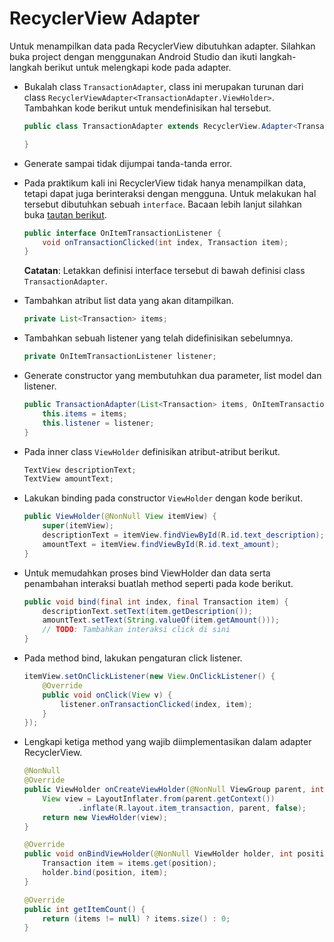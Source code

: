 # RecyclerView Adapter

Untuk menampilkan data pada RecyclerView dibutuhkan adapter. Silahkan buka
project dengan menggunakan Android Studio dan ikuti langkah-langkah berikut
untuk melengkapi kode pada adapter.

- Bukalah class `TransactionAdapter`, class ini merupakan turunan dari class
 `RecyclerViewAdapter<TransactionAdapter.ViewHolder>`. Tambahkan kode berikut
 untuk mendefinisikan hal tersebut.

  ```java
  public class TransactionAdapter extends RecyclerView.Adapter<TransactionAdapter.ViewHolder> {

  }
  ```

- Generate sampai tidak dijumpai tanda-tanda error.

- Pada praktikum kali ini RecyclerView tidak hanya menampilkan data, tetapi
 dapat juga berinteraksi dengan mengguna. Untuk melakukan hal tersebut
 dibutuhkan sebuah `interface`. Bacaan lebih lanjut silahkan buka [tautan
 berikut](https://antonioleiva.com/recyclerview-listener/).

  ```java
  public interface OnItemTransactionListener {
      void onTransactionClicked(int index, Transaction item);
  }
  ```

  **Catatan**: Letakkan definisi interface tersebut di bawah definisi class
  `TransactionAdapter`.

- Tambahkan atribut list data yang akan ditampilkan.

  ```java
  private List<Transaction> items;
  ```

- Tambahkan sebuah listener yang telah didefinisikan sebelumnya.

  ```java
  private OnItemTransactionListener listener;
  ```

- Generate constructor yang membutuhkan dua parameter, list model dan listener.

  ```java
  public TransactionAdapter(List<Transaction> items, OnItemTransactionListener listener) {
      this.items = items;
      this.listener = listener;
  }
  ```

- Pada inner class `ViewHolder` definisikan atribut-atribut berikut.

  ```java
  TextView descriptionText;
  TextView amountText;
  ```

- Lakukan binding pada constructor `ViewHolder` dengan kode berikut.

  ```java
  public ViewHolder(@NonNull View itemView) {
      super(itemView);
      descriptionText = itemView.findViewById(R.id.text_description);
      amountText = itemView.findViewById(R.id.text_amount);
  }
  ```

- Untuk memudahkan proses bind ViewHolder dan data serta penambahan interaksi
 buatlah method seperti pada kode berikut.

  ```java
  public void bind(final int index, final Transaction item) {
      descriptionText.setText(item.getDescription());
      amountText.setText(String.valueOf(item.getAmount()));
      // TODO: Tambahkan interaksi click di sini
  }
  ```

- Pada method bind, lakukan pengaturan click listener.

  ```java
  itemView.setOnClickListener(new View.OnClickListener() {
      @Override
      public void onClick(View v) {
          listener.onTransactionClicked(index, item);
      }
  });
  ```

- Lengkapi ketiga method yang wajib diimplementasikan dalam adapter
 RecyclerView.

  ```java
  @NonNull
  @Override
  public ViewHolder onCreateViewHolder(@NonNull ViewGroup parent, int viewType) {
      View view = LayoutInflater.from(parent.getContext())
              .inflate(R.layout.item_transaction, parent, false);
      return new ViewHolder(view);
  }
  ```

  ```java
  @Override
  public void onBindViewHolder(@NonNull ViewHolder holder, int position) {
      Transaction item = items.get(position);
      holder.bind(position, item);
  }
  ```

  ```java
  @Override
  public int getItemCount() {
      return (items != null) ? items.size() : 0;
  }
  ```

